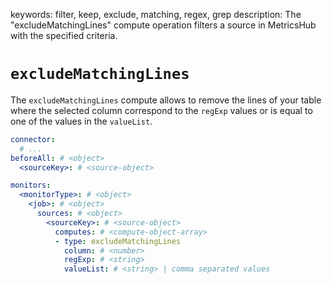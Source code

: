 keywords: filter, keep, exclude, matching, regex, grep
description: The "excludeMatchingLines" compute operation filters a source in MetricsHub with the specified criteria.

# `excludeMatchingLines`

The `excludeMatchingLines` compute allows to remove the lines of your table where the selected column correspond to the `regExp` values or is equal to one of the values in the `valueList`.

```yaml
connector:
  # ...
beforeAll: # <object>
  <sourceKey>: # <source-object>

monitors:
  <monitorType>: # <object>
    <job>: # <object>
      sources: # <object>
        <sourceKey>: # <source-object>
          computes: # <compute-object-array>
          - type: excludeMatchingLines
            column: # <number>
            regExp: # <string>
            valueList: # <string> | comma separated values
```
